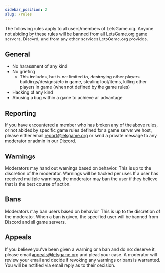 ```yaml
---
sidebar_position: 2
slug: /rules
---
```


The following rules apply to all users/members of LetsGame.org. Anyone not abiding by these rules will be banned from all LetsGame.org game servers, Discord, and from any other services LetsGame.org provides.

## General

- No harassment of any kind
- No griefing
  - This includes, but is not limited to, destroying other players buildings/designs/etc in game, stealing loot/items, killing other players in game (when not defined by the game rules)
- Hacking of any kind
- Abusing a bug within a game to achieve an advantage

## Reporting

If you have encountered a member who has broken any of the above rules, or not abided by specific game rules defined for a game server we host, please either email report@letsgame.org or send a private message to any moderator or admin in our Discord.

## Warnings

Moderators may hand out warnings based on behavior. This is up to the discretion of the moderator. Warnings will be tracked per user. If a user has received multiple warnings, the moderator may ban the user if they believe that is the best course of action.

## Bans

Moderators may ban users based on behavior. This is up to the discretion of the moderator. When a ban is given, the specified user will be banned from Discord and all game servers.

## Appeals

If you believe you've been given a warning or a ban and do not deserve it, please email appeals@letsgame.org and plead your case. A moderator will review your email and decide if revoking any warnings or bans is warranted. You will be notified via email reply as to their decision.
